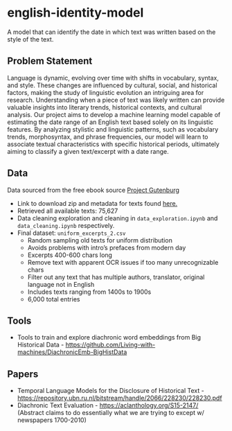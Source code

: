 # english-identity-model
A model that can identify the date in which text was written based on the style of the text.

## Problem Statement
Language is dynamic, evolving over time with shifts in vocabulary, syntax, and style. These changes are influenced by cultural, social, and historical factors, making the study of linguistic evolution an intriguing area for research. Understanding when a piece of text was likely written can provide valuable insights into literary trends, historical contexts, and cultural analysis.  Our project aims to develop a machine learning model capable of estimating the date range of an English text based solely on its linguistic features. By analyzing stylistic and linguistic patterns, such as vocabulary trends, morphosyntax, and phrase frequencies, our model will learn to associate textual characteristics with specific historical periods, ultimately aiming to classify a given text/excerpt with a date range. 

## Data
Data sourced from the free ebook source [Project Gutenburg](https://www.gutenberg.org/)
- Link to download zip and metadata for texts found [here.](https://www.gutenberg.org/cache/epub/feeds/)
- Retrieved all available texts:  75,627
- Data cleaning exploration and cleaning in `data_exploration.ipynb` and `data_cleaning.ipynb` respectively.
- Final dataset: `uniform_excerpts_2.csv`
    - Random sampling old texts for uniform distribution
    - Avoids problems with intro’s prefaces from modern day
    - Excerpts 400-600 chars long
    - Remove text with apparent OCR issues if too many unrecognizable chars
    - Filter out any text that has multiple authors, translator, original language not in English
    - Includes texts ranging from 1400s to 1900s
    - 6,000 total entries


## Tools
- Tools to train and explore diachronic word embeddings from Big Historical Data - https://github.com/Living-with-machines/DiachronicEmb-BigHistData

## Papers
- Temporal Language Models for the Disclosure of Historical Text - https://repository.ubn.ru.nl/bitstream/handle/2066/228230/228230.pdf 
- Diachronic Text Evaluation - https://aclanthology.org/S15-2147/ (Abstract claims to do essentially what we are trying to except w/ newspapers 1700-2010)
